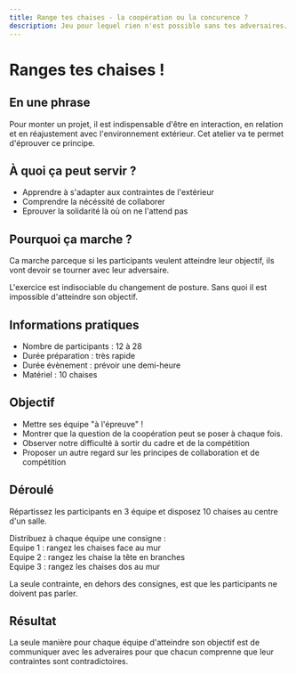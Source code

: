 ```yaml
---
title: Range tes chaises - la coopération ou la concurence ?
description: Jeu pour lequel rien n'est possible sans tes adversaires.
---
```


# Ranges tes chaises !

## En une phrase
Pour monter un projet, il est indispensable d'être en interaction, en relation et en réajustement avec l'environnement extérieur. Cet atelier va te permet d'éprouver ce principe.

## À quoi ça peut servir ?
* Apprendre à s'adapter aux contraintes de l'extérieur
* Comprendre la nécéssité de collaborer
* Eprouver la solidarité là où on ne l'attend pas

## Pourquoi ça marche ?
Ca marche parceque si les participants veulent atteindre leur objectif, ils vont devoir se tourner avec leur adversaire.

L'exercice est indisociable du changement de posture. Sans quoi il est impossible d'atteindre son objectif.


## Informations pratiques
* Nombre de participants : 12 à 28
* Durée préparation : très rapide
* Durée évènement : prévoir une demi-heure
* Matériel : 10 chaises



## Objectif
- Mettre ses équipe "à l'épreuve" !
- Montrer que la question de la coopération peut se poser à chaque fois.
- Observer notre difficulté à sortir du cadre et de la compétition
- Proposer un autre regard sur les principes de collaboration et de compétition


## Déroulé
Répartissez les participants en 3 équipe et disposez 10 chaises au centre d'un salle.

Distribuez à chaque équipe une consigne :  
Equipe 1 : rangez les chaises face au mur  
Equipe 2 : rangez les chaise la tête en branches  
Equipe 3 : rangez les chaises dos au mur  

La seule contrainte, en dehors des consignes, est que les participants ne doivent pas parler.

## Résultat
La seule manière pour chaque équipe d'atteindre son objectif est de communiquer avec les adveraires pour que chacun comprenne que leur contraintes sont contradictoires. 
